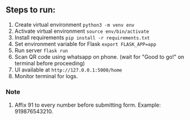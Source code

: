 ## Steps to run:

1. Create virtual environment `python3 -m venv env`
2. Activate virtual environment `source env/bin/activate`
3. Install requirements `pip install -r requirements.txt`
4. Set environment variable for Flask `export FLASK_APP=app`
5. Run server `flask run`
6. Scan QR code using whatsapp on phone.
   (wait for "Good to go!" on terminal before proceeding)
7. UI available at `http://127.0.0.1:5000/home`
8. Monitor terminal for logs.

### Note

1. Affix 91 to every number before submitting form. Example: 919876543210.
